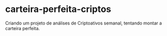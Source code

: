 # carteira-perfeita-criptos
Criando um projeto de análises de Criptoativos semanal, tentando montar a carteira perfeita.
